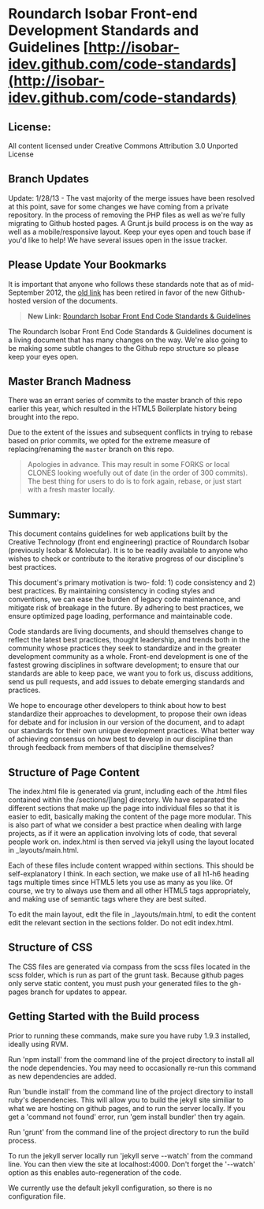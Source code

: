 #  Roundarch Isobar Front-end Development Standards and Guidelines [http://isobar-idev.github.com/code-standards](http://isobar-idev.github.com/code-standards)

## License:

All content licensed under Creative Commons Attribution 3.0 Unported License

## Branch Updates

Update: 1/28/13 - The vast majority of the merge issues have been resolved at this point, save for some changes we have coming from a private repository. In the process of removing the PHP files as well as we're fully migrating to Github hosted pages. A Grunt.js build process is on the way as well as a mobile/responsive layout. Keep your eyes open and touch base if you'd like to help! We have several issues open in the issue tracker.

## Please Update Your Bookmarks

It is important that anyone who follows these standards note that as of mid-September 2012, the [old link](http://na.isobar.com/standards) has been retired in favor of the new Github-hosted version of the documents. 

> **New Link:** [Roundarch Isobar Front End Code Standards & Guidelines](http://isobar-idev.github.com/code-standards)

The Roundarch Isobar Front End Code Standards & Guidelines document is a living document that has many changes on the way. We're also going to be making some subtle changes to the Github repo structure so please keep your eyes open.

## Master Branch Madness

There was an errant series of commits to the master branch of this repo earlier this year, which resulted in the HTML5 Boilerplate history being brought into the repo.

Due to the extent of the issues and subsequent conflicts in trying to rebase based on prior commits, we opted for the extreme measure of replacing/renaming the `master` branch on this repo.

> Apologies in advance. This may result in some FORKS or local CLONES looking woefully out of date (in the order of 300 commits). The best thing for users to do is to fork again, rebase, or just start with a fresh master locally.

## Summary:

This document contains guidelines for web applications built by the Creative Technology (front end engineering) practice of Roundarch Isobar (previously Isobar & Molecular). It is to be readily available to anyone who wishes to check or contribute to the iterative progress of our discipline's best practices.

This document's primary motivation is two- fold: 1) code consistency and 2) best practices. By maintaining consistency in coding styles and conventions, we can ease the burden of legacy code maintenance, and mitigate risk of breakage in the future. By adhering to best practices, we ensure optimized page loading, performance and maintainable code.

Code standards are living documents, and should themselves change to reflect the latest best practices, thought leadership, and trends both in the community whose practices they seek to standardize and in the greater development community as a whole. Front-end development is one of the fastest growing disciplines in software development; to ensure that our standards are able to keep pace, we want you to fork us, discuss additions, send us pull requests, and add issues to debate emerging standards and practices.

We hope to encourage other developers to think about how to best standardize their approaches to development, to propose their own ideas for debate and for inclusion in our version of the document, and to adapt our standards for their own unique development practices. What better way of achieving consensus on how best to develop in our discipline than through feedback from members of that discipline themselves?

## Structure of Page Content

The index.html file is generated via grunt, including each of the .html files contained within the /sections/[lang] directory. We have separated the different sections that make up the page into individual files so that it is easier to edit, basically making the content of the page more modular. This is also part of what we consider a best practice when dealing with large projects, as if it were an application involving lots of code, that several people work on. index.html is then served via jekyll using the layout located in _layouts/main.html.

Each of these files include content wrapped within sections. This should be self-explanatory I think. In each section, we make use of all h1-h6 heading tags multiple times since HTML5 lets you use as many as you like. Of course, we try to always use them and all other HTML5 tags appropriately, and making use of semantic tags where they are best suited.

To edit the main layout, edit the file in _layouts/main.html, to edit the content edit the relevant section in the sections folder. Do not edit index.html.

## Structure of CSS

The CSS files are generated via compass from the scss files located in the scss folder, which is run as part of the grunt task. Because github pages only serve static content, you must push your generated files to the gh-pages branch for updates to appear. 

## Getting Started with the Build process

Prior to running these commands, make sure you have ruby 1.9.3 installed, ideally using RVM.

Run 'npm install' from the command line of the project directory to install all the node dependencies. You may need to occasionally re-run this command as new dependencies are added.

Run 'bundle install' from the command line of the project directory to install ruby's dependencies. This will allow you to build the jekyll site similiar to what we are hosting on github pages, and to run the server locally. If you get a 'command not found' error, run 'gem install bundler' then try again.

Run 'grunt' from the command line of the project directory to run the build process.

To run the jekyll server locally run 'jekyll serve --watch' from the command line. You can then view the site at localhost:4000. Don't forget the '--watch' option as this enables auto-regeneration of the code.

We currently use the default jekyll configuration, so there is no configuration file.


